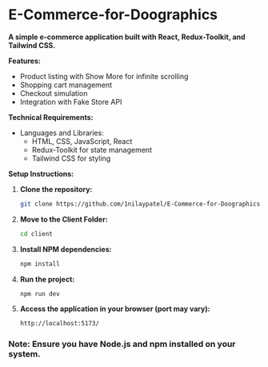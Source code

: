 # E-Commerce-for-Doographics

**A simple e-commerce application built with React, Redux-Toolkit, and Tailwind CSS.**

**Features:**

- Product listing with Show More for infinite scrolling
- Shopping cart management
- Checkout simulation
- Integration with Fake Store API

**Technical Requirements:**

- Languages and Libraries:
    - HTML, CSS, JavaScript, React
    - Redux-Toolkit for state management
    - Tailwind CSS for styling

**Setup Instructions:**

1. **Clone the repository:**
   ```bash
   git clone https://github.com/1nilaypatel/E-Commerce-for-Doographics.git


2. **Move to the Client Folder:**
    ```bash
    cd client

3. **Install NPM dependencies:**
    ```bash
    npm install

4. **Run the project:**
    ```bash
    npm run dev

5. **Access the application in your browser (port may vary):**
    ```bash
    http://localhost:5173/

### Note: Ensure you have Node.js and npm installed on your system.
